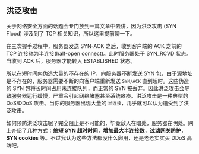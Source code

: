 ## 洪泛攻击

关于网络安全方面的话题会专门放到一篇文章中去讲，因为洪泛攻击 (SYN Flood) 涉及到了 TCP 相关知识，所以这里提前聊一下。

在三次握手过程中，服务器发送 SYN-ACK 之后，收到客户端的 ACK 之前的 TCP 连接称为半连接(half-open connect)。此时服务器处于 SYN_RCVD 状态。当收到 ACK 后，服务器才能转入 ESTABLISHED 状态。

所以在短时间内伪造大量的不存在的 IP，向服务器不断发送 SYN 包，由于源地址是不存在的，服务器需要不断的向客户端重新发送 `SYN/ACK` 直到超时。这些伪造的 SYN 包将长时间占用未连接队列，而正常的 SYN 被丢弃。因此洪泛攻击会导致服务器运行缓慢，严重会引起网络堵塞甚至系统瘫痪。洪泛攻击是一种典型的 DoS/DDoS 攻击。当你的服务器出现大量的 `半连接`，几乎就可以认为遭受到了洪泛攻击。

如何预防洪泛攻击呢？完全阻止是不可能的，毕竟敌人在暗处，服务器在明处。网上介绍了几种方式：**缩短 SYN 超时时间**，**增加最大半连接数**，**过滤网关防护**，**SYN cookies** 等。不过我认为这些方法都没什么卵用，还是老老实实买 DDoS 高防吧。
